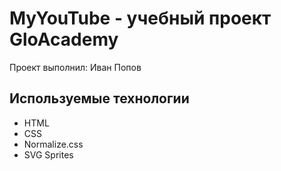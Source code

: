 # MyYouTube - учебный проект GloAcademy
Проект выполнил: Иван Попов
## Используемые технологии
- HTML
- CSS
- Normalize.css
- SVG Sprites

